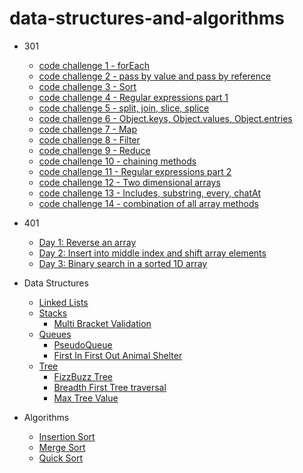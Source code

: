 # data-structures-and-algorithms
- 301
  - [code challenge 1 - forEach](https://github.com/gpadmapriya/data-structures-and-algorithms/tree/master/code-challenges/for-each)
  - [code challenge 2 - pass by value and pass by reference](https://github.com/gpadmapriya/data-structures-and-algorithms/blob/master/code-challenges/challenges-02.test.js)
  - [code challenge 3 - Sort](https://github.com/gpadmapriya/data-structures-and-algorithms/tree/master/code-challenges/sort)
  - [code challenge 4 - Regular expressions part 1](https://github.com/gpadmapriya/data-structures-and-algorithms/tree/master/code-challenges/regex)
  - [code challenge 5 - split, join, slice, splice](https://github.com/gpadmapriya/data-structures-and-algorithms/tree/master/code-challenges/string-manipulation)
  - [code challenge 6 - Object.keys, Object.values, Object.entries](https://github.com/gpadmapriya/data-structures-and-algorithms/tree/master/code-challenges/keysAndValues)
  - [code challenge 7 - Map](https://github.com/gpadmapriya/data-structures-and-algorithms/tree/master/code-challenges/map)
  - [code challenge 8 - Filter](https://github.com/gpadmapriya/data-structures-and-algorithms/tree/master/code-challenges/filter)
  - [code challenge 9 - Reduce](https://github.com/gpadmapriya/data-structures-and-algorithms/tree/master/code-challenges/reduce)
  - [code challenge 10 - chaining methods](https://github.com/gpadmapriya/data-structures-and-algorithms/tree/master/code-challenges/chaining)
  - [code challenge 11 - Regular expressions part 2](https://github.com/gpadmapriya/data-structures-and-algorithms/tree/master/code-challenges/regex2)
  - [code challenge 12 - Two dimensional arrays](https://github.com/gpadmapriya/data-structures-and-algorithms/tree/master/code-challenges/2DArrays)
  - [code challenge 13 - Includes, substring, every, chatAt](https://github.com/gpadmapriya/data-structures-and-algorithms/tree/master/code-challenges/substring)
  - [code challenge 14 - combination of all array methods](https://github.com/gpadmapriya/data-structures-and-algorithms/tree/master/code-challenges/methods)

- 401
  - [Day 1: Reverse an array](https://github.com/gpadmapriya/data-structures-and-algorithms/blob/master/OtherReadmes/arrayReverse.md)
  - [Day 2: Insert into middle index and shift array elements](https://github.com/gpadmapriya/data-structures-and-algorithms/blob/master/OtherReadmes/arrayShift.md)
  - [Day 3: Binary search in a sorted 1D array](https://github.com/gpadmapriya/data-structures-and-algorithms/blob/master/OtherReadmes/binarySearch.md)

- Data Structures
  - [Linked Lists](https://github.com/gpadmapriya/data-structures-and-algorithms/blob/master/OtherReadmes/LinkedList.md)
  - [Stacks](https://github.com/gpadmapriya/data-structures-and-algorithms/blob/master/OtherReadmes/Stack.md)
    - [Multi Bracket Validation](https://github.com/gpadmapriya/data-structures-and-algorithms/blob/master/OtherReadmes/MultiBracketValidation.md)
  - [Queues](https://github.com/gpadmapriya/data-structures-and-algorithms/blob/master/OtherReadmes/Queue.md)
    - [PseudoQueue](https://github.com/gpadmapriya/data-structures-and-algorithms/blob/master/OtherReadmes/PseudoQueue.md)
    - [First In First Out Animal Shelter](https://github.com/gpadmapriya/data-structures-and-algorithms/blob/master/OtherReadmes/AnimalShelter.md) 
  - [Tree](https://github.com/gpadmapriya/data-structures-and-algorithms/blob/master/OtherReadmes/Tree.md)
    - [FizzBuzz Tree](https://github.com/gpadmapriya/data-structures-and-algorithms/blob/master/OtherReadmes/FizzBuzzTree.md)
    - [Breadth First Tree traversal](https://github.com/gpadmapriya/data-structures-and-algorithms/blob/master/OtherReadmes/BreadthFirst.md)
    - [Max Tree Value](https://github.com/gpadmapriya/data-structures-and-algorithms/blob/master/OtherReadmes/MaxTreeValue.md)

- Algorithms
  - [Insertion Sort](https://github.com/gpadmapriya/data-structures-and-algorithms/blob/master/OtherReadmes/InsertionSort.md)
  - [Merge Sort](https://github.com/gpadmapriya/data-structures-and-algorithms/blob/master/OtherReadmes/MergeSort.md)
  - [Quick Sort](https://github.com/gpadmapriya/data-structures-and-algorithms/blob/master/OtherReadmes/QuickSort.md)